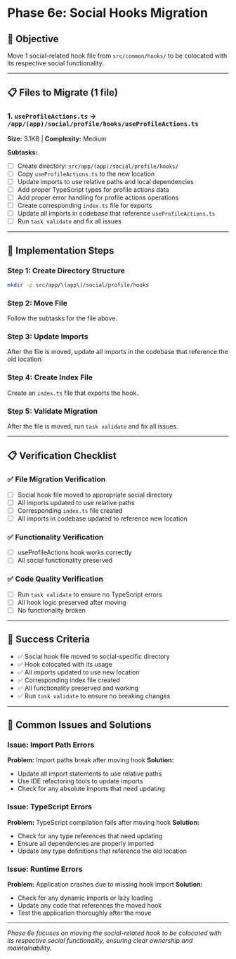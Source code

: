 # Phase 6e: Social Hooks Migration

## 🎯 Objective
Move 1 social-related hook file from `src/common/hooks/` to be colocated with its respective social functionality.

---

## 📋 Files to Migrate (1 file)

### 1. `useProfileActions.ts` → `/app/(app)/social/profile/hooks/useProfileActions.ts`
**Size:** 3.1KB | **Complexity:** Medium

**Subtasks:**
- [ ] Create directory: `src/app/(app)/social/profile/hooks/`
- [ ] Copy `useProfileActions.ts` to the new location
- [ ] Update imports to use relative paths and local dependencies
- [ ] Add proper TypeScript types for profile actions data
- [ ] Add proper error handling for profile actions operations
- [ ] Create corresponding `index.ts` file for exports
- [ ] Update all imports in codebase that reference `useProfileActions.ts`
- [ ] Run `task validate` and fix all issues

---

## 🚀 Implementation Steps

### Step 1: Create Directory Structure
```bash
mkdir -p src/app/\(app\)/social/profile/hooks
```

### Step 2: Move File
Follow the subtasks for the file above.

### Step 3: Update Imports
After the file is moved, update all imports in the codebase that reference the old location.

### Step 4: Create Index File
Create an `index.ts` file that exports the hook.

### Step 5: Validate Migration
After the file is moved, run `task validate` and fix all issues.

---

## 📋 Verification Checklist

### ✅ File Migration Verification
- [ ] Social hook file moved to appropriate social directory
- [ ] All imports updated to use relative paths
- [ ] Corresponding `index.ts` file created
- [ ] All imports in codebase updated to reference new location

### ✅ Functionality Verification
- [ ] useProfileActions hook works correctly
- [ ] All social functionality preserved

### ✅ Code Quality Verification
- [ ] Run `task validate` to ensure no TypeScript errors
- [ ] All hook logic preserved after moving
- [ ] No functionality broken

---

## 🎯 Success Criteria

- ✅ Social hook file moved to social-specific directory
- ✅ Hook colocated with its usage
- ✅ All imports updated to use new location
- ✅ Corresponding index file created
- ✅ All functionality preserved and working
- ✅ Run `task validate` to ensure no breaking changes

---

## 🚨 Common Issues and Solutions

### Issue: Import Path Errors
**Problem:** Import paths break after moving hook
**Solution:**
- Update all import statements to use relative paths
- Use IDE refactoring tools to update imports
- Check for any absolute imports that need updating

### Issue: TypeScript Errors
**Problem:** TypeScript compilation fails after moving hook
**Solution:**
- Check for any type references that need updating
- Ensure all dependencies are properly imported
- Update any type definitions that reference the old location

### Issue: Runtime Errors
**Problem:** Application crashes due to missing hook import
**Solution:**
- Check for any dynamic imports or lazy loading
- Update any code that references the moved hook
- Test the application thoroughly after the move

---

*Phase 6e focuses on moving the social-related hook to be colocated with its respective social functionality, ensuring clear ownership and maintainability.*
